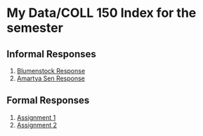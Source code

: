 # My Data/COLL 150 Index for the semester


## Informal Responses

1. [Blumenstock Response](https://aravindsurumpudi.github.io/FirstRepository/blomenstock.html)
2. [Amartya Sen Response](https://aravindsurumpudi.github.io/FirstRepository/senresponse.html)


## Formal Responses

1. [Assignment 1](https://aravindsurumpudi.github.io/FirstRepository/AnnotatedBibliography.html)
2. [Assignment 2]()

